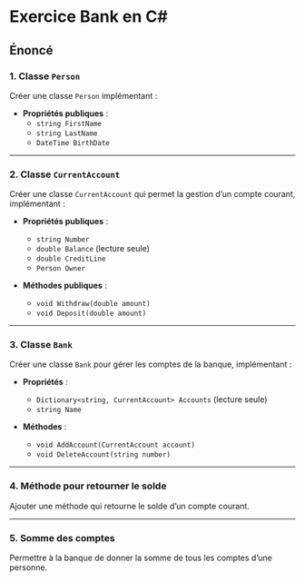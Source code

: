 # Exercice Bank en C#

## Énoncé

### 1. Classe `Person`

Créer une classe `Person` implémentant :

- **Propriétés publiques** :
  - `string FirstName`
  - `string LastName`
  - `DateTime BirthDate`

---

### 2. Classe `CurrentAccount`

Créer une classe `CurrentAccount` qui permet la gestion d’un compte courant, implémentant :

- **Propriétés publiques** :
  - `string Number`
  - `double Balance` (lecture seule)
  - `double CreditLine`
  - `Person Owner`

- **Méthodes publiques** :
  - `void Withdraw(double amount)`
  - `void Deposit(double amount)`

---

### 3. Classe `Bank`

Créer une classe `Bank` pour gérer les comptes de la banque, implémentant :

- **Propriétés** :
  - `Dictionary<string, CurrentAccount> Accounts` (lecture seule)
  - `string Name`

- **Méthodes** :
  - `void AddAccount(CurrentAccount account)`
  - `void DeleteAccount(string number)`

---

### 4. Méthode pour retourner le solde

Ajouter une méthode qui retourne le solde d’un compte courant.

---

### 5. Somme des comptes

Permettre à la banque de donner la somme de tous les comptes d’une personne.
